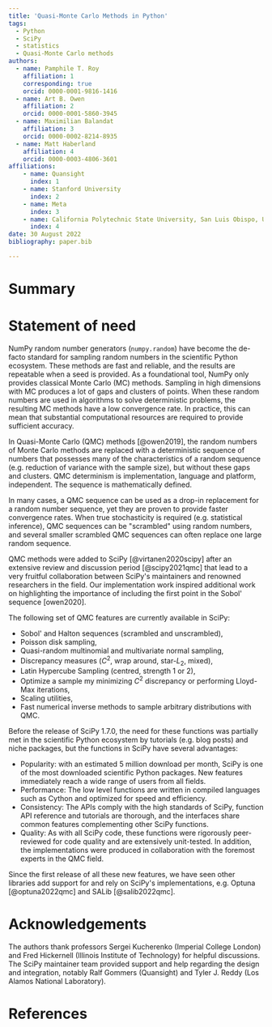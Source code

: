 ```yaml
---
title: 'Quasi-Monte Carlo Methods in Python'
tags:
  - Python
  - SciPy
  - statistics
  - Quasi-Monte Carlo methods
authors:
  - name: Pamphile T. Roy
    affiliation: 1
    corresponding: true
    orcid: 0000-0001-9816-1416
  - name: Art B. Owen
    affiliation: 2
    orcid: 0000-0001-5860-3945
  - name: Maximilian Balandat
    affiliation: 3
    orcid: 0000-0002-8214-8935
  - name: Matt Haberland
    affiliation: 4
    orcid: 0000-0003-4806-3601
affiliations:
    - name: Quansight
      index: 1
    - name: Stanford University
      index: 2
    - name: Meta
      index: 3
    - name: California Polytechnic State University, San Luis Obispo, USA
      index: 4
date: 30 August 2022
bibliography: paper.bib

---
```


# Summary


# Statement of need

NumPy random number generators (`numpy.random`) have become the de-facto
standard for sampling random numbers in the scientific Python ecosystem.
These methods are fast and reliable, and the results are repeatable when a
seed is provided. As a foundational tool, NumPy only provides classical
Monte Carlo (MC) methods. Sampling in high dimensions with MC produces a lot of
gaps and clusters of points. When these random numbers are used in algorithms
to solve deterministic problems, the resulting MC methods have a low
convergence rate. In practice, this can mean that substantial computational
resources are required to provide sufficient accuracy.

In Quasi-Monte Carlo (QMC) methods [@owen2019], the random numbers of Monte
Carlo methods are replaced with a deterministic sequence of numbers that
possesses many of the characteristics of a random sequence
(e.g. reduction of variance with the sample size), but without these gaps
and clusters. QMC determinism is implementation, language and platform,
independent. The sequence is mathematically defined. 

In many cases, a QMC sequence can be used as a drop-in
replacement for a random number sequence, yet they are proven to provide faster
convergence rates. When true stochasticity is required (e.g. statistical
inference), QMC sequences can be "scrambled" using random numbers, and several
smaller scrambled QMC sequences can often replace one large random sequence.

QMC methods were added to SciPy [@virtanen2020scipy] after an extensive review
and discussion period [@scipy2021qmc] that lead to a very fruitful collaboration
between SciPy's maintainers and renowned researchers in the field.
Our implementation work inspired additional work on highlighting the importance
of including the first point in the Sobol' sequence [owen2020].

The following set of QMC features are currently available in SciPy:

- Sobol' and Halton sequences (scrambled and unscrambled),
- Poisson disk sampling,
- Quasi-random multinomial and multivariate normal sampling,
- Discrepancy measures ($C^2$, wrap around, star-$L_2$, mixed),
- Latin Hypercube Sampling (centred, strength 1 or 2),
- Optimize a sample my minimizing $C^2$ discrepancy or performing Lloyd-Max
  iterations,
- Scaling utilities,
- Fast numerical inverse methods to sample arbitrary distributions with QMC.

Before the release of SciPy 1.7.0, the need for these functions was partially
met in the scientific Python ecosystem by tutorials (e.g. blog posts)
and niche packages, but the functions in SciPy have several advantages:

- Popularity: with an estimated 5 million download per month, SciPy is one of
  the most downloaded scientific Python packages. New features immediately
  reach a wide range of users from all fields.
- Performance: The low level functions are written in compiled languages such
  as Cython and optimized for speed and efficiency.
- Consistency: The APIs comply with the high standards of SciPy, function API
  reference and tutorials are thorough, and the interfaces share common
  features complementing other SciPy functions.
- Quality: As with all SciPy code, these functions were rigorously
  peer-reviewed for code quality and are extensively unit-tested. In addition,
  the implementations were produced in collaboration with the foremost experts
  in the QMC field.

Since the first release of all these new features, we have seen other libraries
add support for and rely on SciPy's implementations,
e.g. Optuna [@optuna2022qmc] and SALib [@salib2022qmc].

# Acknowledgements

The authors thank professors Sergei Kucherenko (Imperial College London) and
Fred Hickernell (Illinois Institute of Technology) for helpful discussions.
The SciPy maintainer team provided support and help regarding the design and
integration, notably Ralf Gommers (Quansight) and
Tyler J. Reddy (Los Alamos National Laboratory).

# References